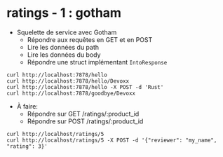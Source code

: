 # ratings - 1 : gotham

* Squelette de service avec Gotham
  * Répondre aux requêtes en GET et en POST
  * Lire les données du path
  * Lire les données du body
  * Répondre une struct implémentant `IntoResponse`

```
curl http://localhost:7878/hello
curl http://localhost:7878/hello/Devoxx
curl http://localhost:7878/hello -X POST -d 'Rust'
curl http://localhost:7878/goodbye/Devoxx
```


* À faire:
  * Répondre sur GET /ratings/:product_id
  * Répondre sur POST /ratings/:product_id

```
curl http://localhost/ratings/5
curl http://localhost/ratings/5 -X POST -d '{"reviewer": "my_name", "rating": 3}'
```
